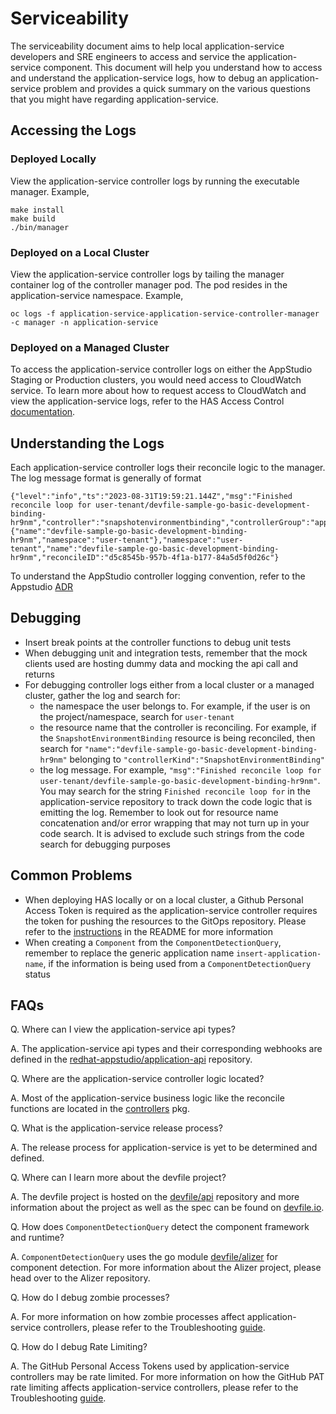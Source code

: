 # Serviceability

The serviceability document aims to help local application-service developers and SRE engineers to access and service the application-service component. This document will help you understand how to access and understand the application-service logs, how to debug an application-service problem and provides a quick summary on the various questions that you might have regarding application-service. 

## Accessing the Logs

### Deployed Locally
View the application-service controller logs by running the executable manager. Example,

```
make install
make build
./bin/manager
```

### Deployed on a Local Cluster
View the application-service controller logs by tailing the manager container log of the controller manager pod. The pod resides in the application-service namespace. Example,

```
oc logs -f application-service-application-service-controller-manager -c manager -n application-service
```

### Deployed on a Managed Cluster

To access the application-service controller logs on either the AppStudio Staging or Production clusters, you would need access to CloudWatch service. To learn more about how to request access to CloudWatch and view the application-service logs, refer to the HAS Access Control [documentation](https://docs.google.com/document/d/1cK4XGKpXBEYOKfIqSiHuuCfsfHjElxhG9lrlEozzgVE/edit#heading=h.yxk6h5uvh57d). 

## Understanding the Logs
Each application-service controller logs their reconcile logic to the manager. The log message format is generally of format 

```
{"level":"info","ts":"2023-08-31T19:59:21.144Z","msg":"Finished reconcile loop for user-tenant/devfile-sample-go-basic-development-binding-hr9nm","controller":"snapshotenvironmentbinding","controllerGroup":"appstudio.redhat.com","controllerKind":"SnapshotEnvironmentBinding","SnapshotEnvironmentBinding":{"name":"devfile-sample-go-basic-development-binding-hr9nm","namespace":"user-tenant"},"namespace":"user-tenant","name":"devfile-sample-go-basic-development-binding-hr9nm","reconcileID":"d5c8545b-957b-4f1a-b177-84a5d5f0d26c"}
```

To understand the AppStudio controller logging convention, refer to the Appstudio [ADR](https://github.com/redhat-appstudio/book/blob/main/ADR/0006-log-conventions.md)

## Debugging

- Insert break points at the controller functions to debug unit tests
- When debugging unit and integration tests, remember that the mock clients used are hosting dummy data and mocking the api call and returns
- For debugging controller logs either from a local cluster or a managed cluster, gather the log and search for:
  - the namespace the user belongs to. For example, if the user is on the project/namespace, search for `user-tenant`
  - the resource name that the controller is reconciling. For example, if the `SnapshotEnvironmentBinding` resource is being reconciled, then search for `"name":"devfile-sample-go-basic-development-binding-hr9nm"` belonging to `"controllerKind":"SnapshotEnvironmentBinding"`
  - the log message. For example, `"msg":"Finished reconcile loop for user-tenant/devfile-sample-go-basic-development-binding-hr9nm"`. You may search for the string `Finished reconcile loop for` in the application-service repository to track down the code logic that is emitting the log. Remember to look out for resource name concatenation and/or error wrapping that may not turn up in your code search. It is advised to exclude such strings from the code search for debugging purposes

## Common Problems
- When deploying HAS locally or on a local cluster, a Github Personal Access Token is required as the application-service controller requires the token for pushing the resources to the GitOps repository. Please refer to the [instructions](../README.md#creating-a-github-secret-for-has) in the README for more information
- When creating a `Component` from the `ComponentDetectionQuery`, remember to replace the generic application name `insert-application-name`, if the information is being used from a `ComponentDetectionQuery` status

## FAQs
Q. Where can I view the application-service api types?

A. The application-service api types and their corresponding webhooks are defined in the [redhat-appstudio/application-api](https://github.com/redhat-appstudio/application-api) repository.

Q. Where are the application-service controller logic located?

A. Most of the application-service business logic like the reconcile functions are located in the [controllers](https://github.com/redhat-appstudio/application-service/tree/main/controllers) pkg.

Q. What is the application-service release process?

A. The release process for application-service is yet to be determined and defined.

Q. Where can I learn more about the devfile project?

A. The devfile project is hosted on the [devfile/api](https://github.com/devfile/api) repository and more information about the project as well as the spec can be found on [devfile.io](https://devfile.io/).

Q. How does `ComponentDetectionQuery` detect the component framework and runtime?

A. `ComponentDetectionQuery` uses the go module [devfile/alizer](https://github.com/devfile/alizer) for component detection. For more information about the Alizer project, please head over to the Alizer repository.

Q. How do I debug zombie processes?

A. For more information on how zombie processes affect application-service controllers, please refer to the Troubleshooting [guide](https://docs.google.com/document/d/1yCFkFslhbdd8M_RarRhZcgx6gm9nr2JwDObxNtl4H-U/edit#heading=h.4brqv3sh6lq9).

Q. How do I debug Rate Limiting?

A. The GitHub Personal Access Tokens used by application-service controllers may be rate limited. For more information on how the GitHub PAT rate limiting affects application-service controllers, please refer to the Troubleshooting [guide](https://docs.google.com/document/d/1yCFkFslhbdd8M_RarRhZcgx6gm9nr2JwDObxNtl4H-U/edit#heading=h.3xnfno3qm3if).
